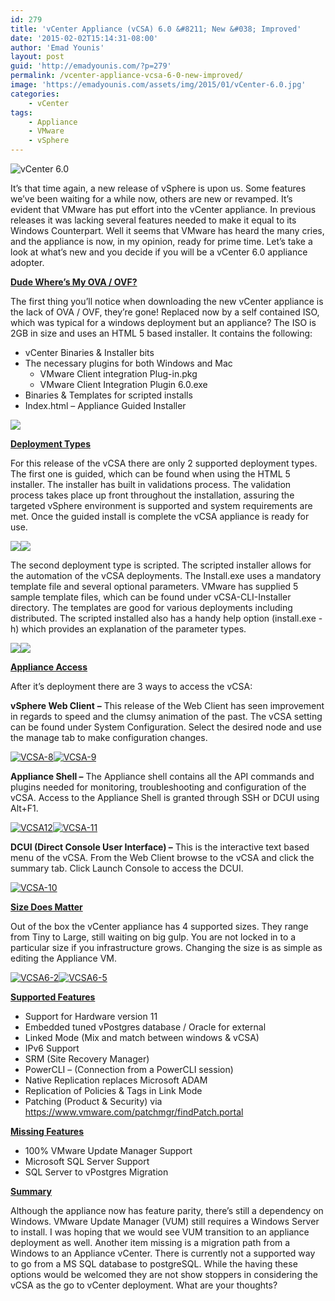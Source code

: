 ```yaml
---
id: 279
title: 'vCenter Appliance (vCSA) 6.0 &#8211; New &#038; Improved'
date: '2015-02-02T15:14:31-08:00'
author: 'Emad Younis'
layout: post
guid: 'http://emadyounis.com/?p=279'
permalink: /vcenter-appliance-vcsa-6-0-new-improved/
image: 'https://emadyounis.com/assets/img/2015/01/vCenter-6.0.jpg'
categories:
    - vCenter
tags:
    - Appliance
    - VMware
    - vSphere
---
```


![vCenter 6.0](https://emadyounis.com/assets/img/2015/01/vCenter-6.0.jpg?resize=223%2C205)

It’s that time again, a new release of vSphere is upon us. Some features we’ve been waiting for a while now, others are new or revamped. It’s evident that VMware has put effort into the vCenter appliance. In previous releases it was lacking several features needed to make it equal to its Windows Counterpart. Well it seems that VMware has heard the many cries, and the appliance is now, in my opinion, ready for prime time. Let’s take a look at what’s new and you decide if you will be a vCenter 6.0 appliance adopter.

**<span style="text-decoration: underline;">Dude Where’s My OVA / OVF?</span>**

The first thing you’ll notice when downloading the new vCenter appliance is the lack of OVA / OVF, they’re gone! Replaced now by a self contained ISO, which was typical for a windows deployment but an appliance? The ISO is 2GB in size and uses an HTML 5 based installer. It contains the following:

- vCenter Binaries &amp; Installer bits
- The necessary plugins for both Windows and Mac 
    - VMware Client integration Plug-in.pkg
    - VMware Client Integration Plugin 6.0.exe
- Binaries &amp; Templates for scripted installs
- Index.html – Appliance Guided Installer

[![](https://emadyounis.com/assets/img/2015/02/VCSA6-NEW.jpg?resize=1024%2C467)](https://emadyounis.com/assets/img/2015/02/VCSA6-NEW.jpg)

<span style="text-decoration: underline;"> **Deployment Types**</span>

For this release of the vCSA there are only 2 supported deployment types. The first one is guided, which can be found when using the HTML 5 installer. The installer has built in validations process. The validation process takes place up front throughout the installation, assuring the targeted vSphere environment is supported and system requirements are met. Once the guided install is complete the vCSA appliance is ready for use.

[![](https://emadyounis.com/assets/img/2015/01/VCSA6-3.jpg?resize=871%2C558)](https://emadyounis.com/assets/img/2015/01/VCSA6-3.jpg)[![](https://emadyounis.com/assets/img/2015/01/VCSA6-7.jpg?resize=872%2C559)](https://emadyounis.com/assets/img/2015/01/VCSA6-7.jpg)

The second deployment type is scripted. The scripted installer allows for the automation of the vCSA deployments. The Install.exe uses a mandatory template file and several optional parameters. VMware has supplied 5 sample template files, which can be found under vCSA-CLI-Installer directory. The templates are good for various deployments including distributed. The scripted installed also has a handy help option (install.exe -h) which provides an explanation of the parameter types.

[![](https://emadyounis.com/assets/img/2015/01/VCSA6-4.jpg?resize=707%2C518)](https://emadyounis.com/assets/img/2015/01/VCSA6-4.jpg)[![](https://emadyounis.com/assets/img/2017/01/VCSA-6.0.jpg?resize=634%2C242)](https://emadyounis.com/assets/img/2017/01/VCSA-6.0.jpg)

<span style="text-decoration: underline;">**Appliance Access**</span>

After it’s deployment there are 3 ways to access the vCSA:

**vSphere Web Client** **–** This release of the Web Client has seen improvement in regards to speed and the clumsy animation of the past. The vCSA setting can be found under System Configuration. Select the desired node and use the manage tab to make configuration changes.

[![VCSA-8](https://emadyounis.com/assets/img/2015/01/VCSA-8.jpg?resize=1024%2C710)](https://emadyounis.com/assets/img/2015/01/VCSA-8.jpg)[![VCSA-9](https://emadyounis.com/assets/img/2015/01/VCSA-9.jpg?resize=1024%2C742)](https://emadyounis.com/assets/img/2015/01/VCSA-9.jpg)

**Appliance Shell –** The Appliance shell contains all the API commands and plugins needed for monitoring, troubleshooting and configuration of the vCSA. Access to the Appliance Shell is granted through SSH or DCUI using Alt+F1.

[![VCSA12](https://emadyounis.com/assets/img/2015/01/VCSA12.jpg?resize=788%2C403)](https://emadyounis.com/assets/img/2015/01/VCSA12.jpg)[![VCSA-11](https://emadyounis.com/assets/img/2015/01/VCSA-11.jpg?resize=640%2C480)](https://emadyounis.com/assets/img/2015/01/VCSA-11.jpg)

**DCUI (Direct Console User Interface) –** This is the interactive text based menu of the vCSA. From the Web Client browse to the vCSA and click the summary tab. Click Launch Console to access the DCUI.

[![VCSA-10](https://emadyounis.com/assets/img/2015/01/VCSA-10.jpg?resize=769%2C278)](https://emadyounis.com/assets/img/2015/01/VCSA-10.jpg)

<span style="text-decoration: underline;">**Size Does Matter**</span>

Out of the box the vCenter appliance has 4 supported sizes. They range from Tiny to Large, still waiting on big gulp. You are not locked in to a particular size if you infrastructure grows. Changing the size is as simple as editing the Appliance VM.

[![VCSA6-2](https://emadyounis.com/assets/img/2015/01/VCSA6-2.jpg?resize=1024%2C408)](https://emadyounis.com/assets/img/2015/01/VCSA6-2.jpg)[![VCSA6-5](https://emadyounis.com/assets/img/2015/01/VCSA6-5.jpg?resize=872%2C557)](https://emadyounis.com/assets/img/2015/01/VCSA6-5.jpg)

<span style="text-decoration: underline;">**Supported Features** </span>

- Support for Hardware version 11
- Embedded tuned vPostgres database / Oracle for external
- Linked Mode (Mix and match between windows &amp; vCSA)
- IPv6 Support
- SRM (Site Recovery Manager)
- PowerCLI – (Connection from a PowerCLI session)
- Native Replication replaces Microsoft ADAM
- Replication of Policies &amp; Tags in Link Mode
- Patching (Product &amp; Security) via https://www.vmware.com/patchmgr/findPatch.portal

<span style="text-decoration: underline;">**Missing Features**</span>

- 100% VMware Update Manager Support
- Microsoft SQL Server Support
- SQL Server to vPostgres Migration

<span style="text-decoration: underline;">**Summary**</span>

Although the appliance now has feature parity, there’s still a dependency on Windows. VMware Update Manager (VUM) still requires a Windows Server to install. I was hoping that we would see VUM transition to an appliance deployment as well. Another item missing is a migration path from a Windows to an Appliance vCenter. There is currently not a supported way to go from a MS SQL database to postgreSQL. While the having these options would be welcomed they are not show stoppers in considering the vCSA as the go to vCenter deployment. What are your thoughts?

